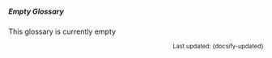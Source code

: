 ##### Empty Glossary
This glossary is currently empty

<small style="text-align: right; display: block"> Last updated: {docsify-updated} </small>